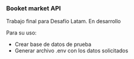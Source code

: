 ### Booket market API

Trabajo final para Desafío Latam. En desarrollo

Para su uso:

- Crear base de datos de prueba
- Generar archivo .env con los datos solicitados
